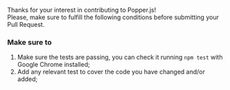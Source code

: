 Thanks for your interest in contributing to Popper.js!  
Please, make sure to fulfill the following conditions before submitting your Pull Request.  

### Make sure to

1. Make sure the tests are passing, you can check it running `npm test` with Google Chrome installed;
2. Add any relevant test to cover the code you have changed and/or added;
